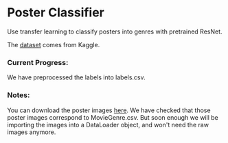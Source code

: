 # Poster Classifier

Use transfer learning to classify posters into genres with pretrained ResNet.

The [dataset](https://www.kaggle.com/neha1703/movie-genre-from-its-poster/version/3) comes from Kaggle.

### Current Progress:

We have preprocessed the labels into labels.csv.

### Notes:

You can download the poster images [here](https://www.kaggle.com/neha1703/movie-genre-from-its-poster/version/3/discussion/35485). We have checked that those poster images correspond to MovieGenre.csv. But soon enough we will be importing the images into a DataLoader object, and won't need the raw images anymore.